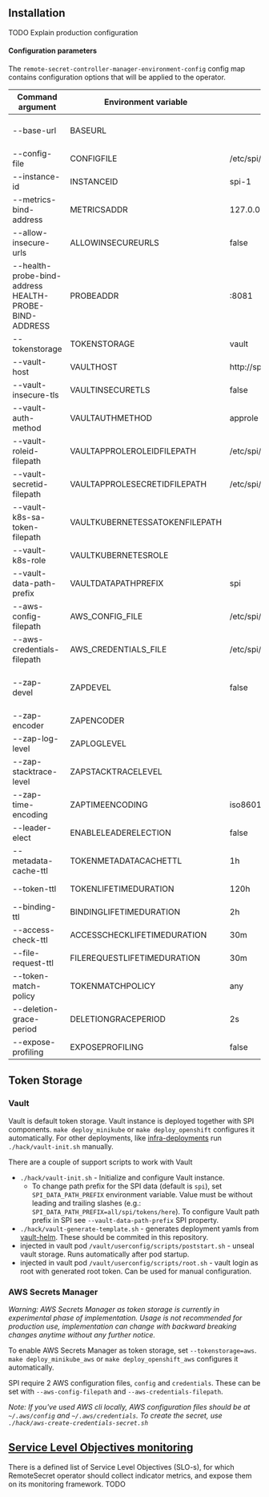 ## Installation
TODO Explain production configuration


#### Configuration parameters
The `remote-secret-controller-manager-environment-config` config map contains configuration options that will be applied to  the operator.

| Command argument                                      | Environment variable           | Default                  | Description                                                                                                                                                                                                                        |
|-------------------------------------------------------|--------------------------------|--------------------------|------------------------------------------------------------------------------------------------------------------------------------------------------------------------------------------------------------------------------------|
| --base-url                                            | BASEURL                        |                          | This is the publicly accessible URL on which the SPI OAuth service is reachable. Note that this is not just a hostname, it is a full URL including a scheme, e.g. "https://acme.com/spi"                                           |
| --config-file                                         | CONFIGFILE                     | /etc/spi/config.yaml     | The location of the configuration file.                                                                                                                                                                                            |
| --instance-id                                         | INSTANCEID                     | spi-1                    | ID of this SPI instance. Used to avoid conflicts when multiple SPI instances uses shared resources (e.g. secretstorage).                                                                                                           |
| --metrics-bind-address                                | METRICSADDR                    | 127.0.0.1:8080           | The address the metric endpoint binds to. Note: While this is the default from the operator binary point of view, the metrics are still available externally through the authorized endpoint provided by kube-rbac-proxy           |
| --allow-insecure-urls                                 | ALLOWINSECUREURLS              | false                    | Whether it is allowed or not to use insecure (http) URLs in service provider or token storage configurations.                                                                                                                      |
| --health-probe-bind-address HEALTH-PROBE-BIND-ADDRESS | PROBEADDR                      | :8081                    | The address the probe endpoint binds to.                                                                                                                                                                                           |
| --tokenstorage                                        | TOKENSTORAGE                   | vault                    | The type of the token storage. Supported types: 'vault', 'aws' (experimental)                                                                                                                                                      |
| --vault-host                                          | VAULTHOST                      | http://spi-vault:8200    | Vault host URL. Default is internal kubernetes service.                                                                                                                                                                            |
| --vault-insecure-tls                                  | VAULTINSECURETLS               | false                    | Whether is allowed or not insecure vault tls connection.                                                                                                                                                                           |
| --vault-auth-method                                   | VAULTAUTHMETHOD                | approle                  | Authentication method to Vault token storage. Options: 'kubernetes', 'approle'.                                                                                                                                                    |
| --vault-roleid-filepath                               | VAULTAPPROLEROLEIDFILEPATH     | /etc/spi/role_id         | Used with Vault approle authentication. Filepath with role_id.                                                                                                                                                                     |
| --vault-secretid-filepath                             | VAULTAPPROLESECRETIDFILEPATH   | /etc/spi/secret_id       | Used with Vault approle authentication. Filepath with secret_id.                                                                                                                                                                   |
| --vault-k8s-sa-token-filepath                         | VAULTKUBERNETESSATOKENFILEPATH |                          | Used with Vault kubernetes authentication. Filepath to kubernetes ServiceAccount token. When empty, Vault configuration uses default k8s path. No need to set when running in k8s deployment, useful mostly for local development. |
| --vault-k8s-role                                      | VAULTKUBERNETESROLE            |                          | Used with Vault kubernetes authentication. Vault authentication role set for k8s ServiceAccount.                                                                                                                                   |
| --vault-data-path-prefix                              | VAULTDATAPATHPREFIX            | spi                      | Path prefix in Vault token storage under which all SPI data will be stored. No leading or trailing '/' should be used, it will be trimmed.                                                                                         |
| --aws-config-filepath                                 | AWS_CONFIG_FILE                | /etc/spi/aws/config      | Filepath to AWS configuration file                                                                                                                                                                                                 |
| --aws-credentials-filepath                            | AWS_CREDENTIALS_FILE           | /etc/spi/aws/credentials | Filepath to AWS credentials file                                                                                                                                                                                                   |
| --zap-devel                                           | ZAPDEVEL                       | false                    | Development Mode defaults(encoder=consoleEncoder,logLevel=Debug,stackTraceLevel=Warn) Production Mode defaults(encoder=jsonEncoder,logLevel=Info,stackTraceLevel=Error)                                                            |
| --zap-encoder                                         | ZAPENCODER                     |                          | Zap log encoding (‘json’ or ‘console’)                                                                                                                                                                                             |
| --zap-log-level                                       | ZAPLOGLEVEL                    |                          | Zap Level to configure the verbosity of logging.                                                                                                                                                                                   |
| --zap-stacktrace-level                                | ZAPSTACKTRACELEVEL             |                          | Zap Level at and above which stacktraces are captured.                                                                                                                                                                             |
| --zap-time-encoding                                   | ZAPTIMEENCODING                | iso8601                  | Format of the time in the log. One of 'epoch', 'millis', 'nano', 'iso8601', 'rfc3339' or 'rfc3339nano.                                                                                                                             |
| --leader-elect                                        | ENABLELEADERELECTION           | false                    | Enable leader election for controller manager. Enabling this will ensure there is only one active controller manager.                                                                                                              |
| --metadata-cache-ttl                                  | TOKENMETADATACACHETTL          | 1h                       | The maximum age of the token metadata cache. To reduce the load on the service providers, SPI only refreshes the metadata of the tokens when determined stale by this parameter.                                                   |
| --token-ttl                                           | TOKENLIFETIMEDURATION          | 120h                     | Access token lifetime in hours, minutes or seconds. Examples:  "3h",  "5h30m40s" etc.                                                                                                                                              |
| --binding-ttl                                         | BINDINGLIFETIMEDURATION        | 2h                       | Access token binding lifetime in hours, minutes or seconds. Examples: "3h", "5h30m40s" etc.                                                                                                                                        |
| --access-check-ttl                                    | ACCESSCHECKLIFETIMEDURATION    | 30m                      | Access check lifetime in hours, minutes or seconds.                                                                                                                                                                                |
| --file-request-ttl                                    | FILEREQUESTLIFETIMEDURATION    | 30m                      | File content request lifetime in hours, minutes or seconds.                                                                                                                                                                        |
| --token-match-policy                                  | TOKENMATCHPOLICY               | any                      | The policy to match the token against the binding. Options:  'any', 'exact'."`                                                                                                                                                     |
| --deletion-grace-period                               | DELETIONGRACEPERIOD            | 2s                       | The grace period between a condition for deleting a binding or token is satisfied and the token or binding actually being deleted.                                                                                                 |
| --expose-profiling                                    | EXPOSEPROFILING                | false                    | Whether or not expose the profiling information on the metrics endpoint under /debug/pprof path.                                                                                                                                   |


## Token Storage
### Vault

Vault is default token storage. Vault instance is deployed together with SPI components. `make deploy_minikube` or `make deploy_openshift` configures it automatically.
For other deployments, like [infra-deployments](https://github.com/redhat-appstudio/infra-deployments) run `./hack/vault-init.sh` manually.

There are a couple of support scripts to work with Vault
- `./hack/vault-init.sh` - Initialize and configure Vault instance.
  - To change path prefix for the SPI data (default is `spi`), set `SPI_DATA_PATH_PREFIX` environment variable. Value must be without leading and trailing slashes (e.g.: `SPI_DATA_PATH_PREFIX=all/spi/tokens/here`). To configure Vault path prefix in SPI see `--vault-data-path-prefix` SPI property.
- `./hack/vault-generate-template.sh` - generates deployment yamls from [vault-helm](https://github.com/hashicorp/vault-helm). These should be commited in this repository.
- injected in vault pod `/vault/userconfig/scripts/poststart.sh` - unseal vault storage. Runs automatically after pod startup.
- injected in vault pod `/vault/userconfig/scripts/root.sh` - vault login as root with generated root token. Can be used for manual configuration.

### AWS Secrets Manager

_Warning: AWS Secrets Manager as token storage is currently in experimental phase of implementation. Usage is not recommended for production use, implementation can change with backward breaking changes anytime without any further notice._

To enable AWS Secrets Manager as token storage, set `--tokenstorage=aws`. `make deploy_minikube_aws` or `make deploy_openshift_aws` configures it automatically.

SPI require 2 AWS configuration files, `config` and `credentials`. These can be set with `--aws-config-filepath` and `--aws-credentials-filepath`.

_Note: If you've used AWS cli locally, AWS configuration files should be at `~/.aws/config` and `~/.aws/credentials`. To create the secret, use `./hack/aws-create-credentials-secret.sh`_

## [Service Level Objectives monitoring](#service-level-objectives-monitoring)

 There is a defined list of Service Level Objectives (SLO-s), for which RemoteSecret operator should collect indicator metrics, 
 and expose them on its monitoring framework. 
 TODO
